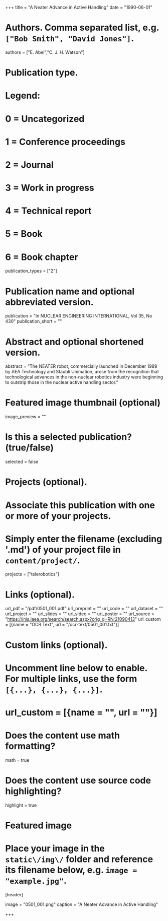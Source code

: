 +++
title = "A Neater Advance in Active Handling" 
date = "1990-06-01"

# Authors. Comma separated list, e.g. `["Bob Smith", "David Jones"]`.
authors = ["E. Abel","C. J. H. Watson"]

# Publication type.
# Legend:
# 0 = Uncategorized
# 1 = Conference proceedings
# 2 = Journal
# 3 = Work in progress
# 4 = Technical report
# 5 = Book
# 6 = Book chapter
publication_types = ["2"]

# Publication name and optional abbreviated version.
publication = "In NUCLEAR ENGINEERING INTERNATIONAL, Vol 35, No 430"
publication_short = ""

# Abstract and optional shortened version.
abstract = "The NEATER robot, commercially launched in December 1989 by AEA Technology and Staubli Unimation, arose from the recognition that technological advances in the non-nuclear robotics industry were beginning to outstrip those in the nuclear active handling sector."

# Featured image thumbnail (optional)
image_preview = ""

# Is this a selected publication? (true/false)
selected = false

# Projects (optional).
#   Associate this publication with one or more of your projects.
#   Simply enter the filename (excluding '.md') of your project file in `content/project/`.
projects = ["telerobotics"]

# Links \(optional\).

url_pdf = "/pdf/0501_001.pdf"
url_preprint = ""
url_code = ""
url_dataset = ""
url_project = ""
url_slides = ""
url_video = ""
url_poster = ""
url_source = "https://inis.iaea.org/search/search.aspx?orig_q=RN:21090413"
url_custom = [{name = "OCR Text", url = "/ocr-text/0501_001.txt"}] 

# Custom links (optional).
#   Uncomment line below to enable. For multiple links, use the form `[{...}, {...}, {...}]`.
# url_custom = [{name = "", url = ""}]

# Does the content use math formatting?
math = true

# Does the content use source code highlighting?
highlight = true

# Featured image
# Place your image in the `static\/img\/` folder and reference its filename below, e.g. `image = "example.jpg"`.
[header]

image = "0501_001.png"
caption = "A Neater Advance in Active Handling"

+++
